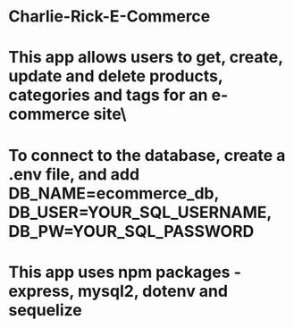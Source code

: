 # Charlie-Rick-E-Commerce

# This app allows users to get, create, update and delete products, categories and tags for an e-commerce site\

# To connect to the database, create a .env file, and add DB_NAME=ecommerce_db, DB_USER=YOUR_SQL_USERNAME, DB_PW=YOUR_SQL_PASSWORD

# This app uses npm packages - express, mysql2, dotenv and sequelize